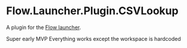 Flow.Launcher.Plugin.CSVLookup
==================

A plugin for the [Flow launcher](https://github.com/Flow-Launcher/Flow.Launcher).

Super early MVP
Everything works except the workspace is hardcoded